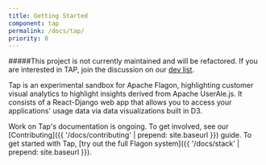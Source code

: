```yaml
---
title: Getting Started
component: tap
permalink: /docs/tap/
priority: 0
---
```


#####This project is not currently maintained and will be refactored. If you are interested in TAP, join the discussion on our [dev list](mailto:dev-subscribe@flagon.incubator.apache.org). 

Tap is an experimental sandbox for Apache Flagon, highlighting customer visual analytics to highlight insights derived from Apache UserAle.js.  It consists of a React-Django web app that allows you to access your applications' usage data via data visualizations built in D3.

Work on Tap's documentation is ongoing.  To get involved, see our [Contributing]({{ '/docs/contributing' | prepend: site.baseurl }}) guide.  To get started with Tap, [try out the full Flagon system]({{ '/docs/stack' | prepend: site.baseurl }}).  
